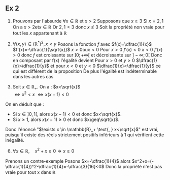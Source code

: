 ## Ex 2

1) Prouvons par l'absurde 
$\forall x\in \mathbb{R}$ et $x>2$
Supposons que $x\geq 3$
Si $x=2,1$ On a $x>2 \text{et} x\in\mathbb{R}$ 
Or $2,1<3$ donc $x\ngeq 3$ Soit la propriété non vraie pour tout les $x$ appartenant à $\mathbb{R}$

2) $\forall(x,y) \in (\mathbb{R}^*)^2, x<y$
Posons la fonction $f$ avec $f(x)=\dfrac{1}{x}$
$f'(x)=-\dfrac{1}{\sqrt{x}}$
$x>0 \text{ou} x<0$
Pour $x>0$ $f'(x)<0$ $x<0$ $f'(x)>0$ donc $f$ est croissante sur $]0;+\infty[$ et décroissante sur $]-\infty;0[$
Donc en composant par f(x) l'égalité devient
Pour $x>0$ et $y>0$
$\dfrac{1}{x}>\dfrac{1}{y}$
et pour $x<0$ et $y<0$
$\dfrac{1}{x}<\dfrac{1}{y}$ ce qui est différent de la proposition
De plus l'égalité est indéterminable dans les autres cas

3) Soit $x \in \mathbb{R}_+$. On a :
$x<\sqrt{x}$  
$\Leftrightarrow x^2<x$
$\Leftrightarrow x(x-1)<0$

On en déduit que :
- Si $x\in]0,1[$, alors $x(x-1)<0$ et donc $x<\sqrt{x}$.
- Si $x\geq 1$, alors $x(x-1)\geq 0$ et donc $x\geq\sqrt{x}$.

Donc l'énoncé "$\exists x \in \mathbb{R}_+ \text{, } x<\sqrt{x}$" est vrai, puisqu'il existe des réels strictement positifs inférieurs à 1 qui vérifient cette inégalité.

6) $\forall x\in \mathbb{R} \text{,} \quad x^2+x \geq 0 \Rightarrow x\geq 0$

Prenons un contre-exemple
Posons $x=-\dfrac{1}{4}$
alors $x^2+x=(-\dfrac{1}{4})^2-\dfrac{1}{4}=-\dfrac{3}{16}<0$
Donc la propriété n'est pas vraie pour tout x dans $\mathbb{R}$


